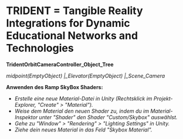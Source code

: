# **TRIDENT = Tangible Reality Integrations for Dynamic Educational Networks and Technologies**

**TridentOrbitCameraController_Object_Tree**

*midpoint(EmptyObject)
	|_Elevator(EmptyObject)
    	|_Scene_Camera*

**Anwenden des Ramp SkyBox Shaders:**
- *Erstelle eine neue Material-Datei in Unity (Rechtsklick im Projekt-Explorer, "Create" > "Material").*
- *Weise dem Material den neuen Shader zu, indem du im Material-Inspektor unter "Shader" den Shader "Custom/Skybox" auswählst.*
- *Gehe zu "Window" > "Rendering" > "Lighting Settings" in Unity.*
- *Ziehe dein neues Material in das Feld "Skybox Material".*
